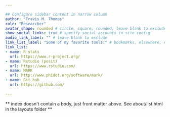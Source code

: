 ```yaml
---

## Configure sidebar content in narrow column
author: "Travis M. Thomas"
role: "Researcher"
avatar_shape: rounded # circle, square, rounded, leave blank to exclude
show_social_links: true # specify social accounts in site config
audio_link_label: "" # leave blank to exclude
link_list_label: "Some of my favorite tools:" # bookmarks, elsewhere, etc.
link_list:
- name: R stats
  url: https://www.r-project.org/
- name: Rstudio (posit)
  url: https://www.rstudio.com/
- name: MARK
  url: http://www.phidot.org/software/mark/
- name: Git hub
  url: https://github.com/
  
---
```






** index doesn't contain a body, just front matter above.
See about/list.html in the layouts folder **